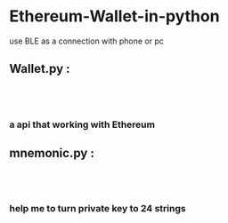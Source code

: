 # Ethereum-Wallet-in-python
use BLE as a connection with phone or pc


<h2>Wallet.py : <h2><br>
  <h3> a api that working with Ethereum

<h2>mnemonic.py : <h2><br>
  <h3> help me to turn private key to 24 strings
    
